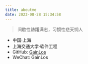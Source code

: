 ```yaml
---
title: aboutme
date: 2023-08-28 15:34:58
---
```


> 间歇性踌躇满志，习惯性悲天悯人

- 中国·上海
- 上海交通大学·软件工程
- GitHub: [GainLos](https://github.com/Gainlos)
- WeChat: GainLos